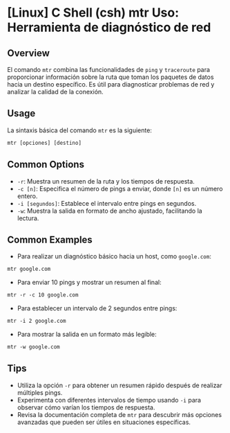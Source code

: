 # [Linux] C Shell (csh) mtr Uso: Herramienta de diagnóstico de red

## Overview
El comando `mtr` combina las funcionalidades de `ping` y `traceroute` para proporcionar información sobre la ruta que toman los paquetes de datos hacia un destino específico. Es útil para diagnosticar problemas de red y analizar la calidad de la conexión.

## Usage
La sintaxis básica del comando `mtr` es la siguiente:

```csh
mtr [opciones] [destino]
```

## Common Options
- `-r`: Muestra un resumen de la ruta y los tiempos de respuesta.
- `-c [n]`: Especifica el número de pings a enviar, donde `[n]` es un número entero.
- `-i [segundos]`: Establece el intervalo entre pings en segundos.
- `-w`: Muestra la salida en formato de ancho ajustado, facilitando la lectura.

## Common Examples
- Para realizar un diagnóstico básico hacia un host, como `google.com`:

```csh
mtr google.com
```

- Para enviar 10 pings y mostrar un resumen al final:

```csh
mtr -r -c 10 google.com
```

- Para establecer un intervalo de 2 segundos entre pings:

```csh
mtr -i 2 google.com
```

- Para mostrar la salida en un formato más legible:

```csh
mtr -w google.com
```

## Tips
- Utiliza la opción `-r` para obtener un resumen rápido después de realizar múltiples pings.
- Experimenta con diferentes intervalos de tiempo usando `-i` para observar cómo varían los tiempos de respuesta.
- Revisa la documentación completa de `mtr` para descubrir más opciones avanzadas que pueden ser útiles en situaciones específicas.